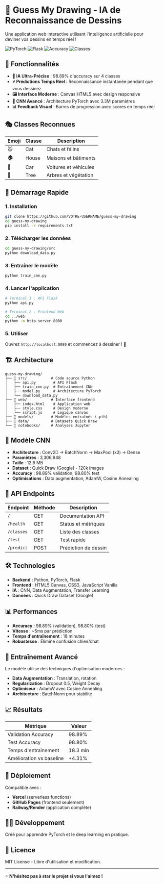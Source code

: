 # 🎨 Guess My Drawing - IA de Reconnaissance de Dessins

Une application web interactive utilisant l'intelligence artificielle pour deviner vos dessins en temps réel !

![PyTorch](https://img.shields.io/badge/PyTorch-2.7.1-orange) 
![Flask](https://img.shields.io/badge/Flask-API-blue) 
![Accuracy](https://img.shields.io/badge/Accuracy-98.89%25-brightgreen)
![Classes](https://img.shields.io/badge/Classes-4-purple)

## 🌟 **Fonctionnalités**

- **🎯 IA Ultra-Précise** : 98.89% d'accuracy sur 4 classes
- **⚡ Prédictions Temps Réel** : Reconnaissance instantanée pendant que vous dessinez  
- **🖼️ Interface Moderne** : Canvas HTML5 avec design responsive
- **🧠 CNN Avancé** : Architecture PyTorch avec 3.3M paramètres
- **📊 Feedback Visuel** : Barres de progression avec scores en temps réel

## 🎭 **Classes Reconnues**

| Emoji | Classe | Description |
|-------|--------|-------------|
| 🐱 | Cat | Chats et félins |
| 🏠 | House | Maisons et bâtiments |
| 🚗 | Car | Voitures et véhicules |
| 🌳 | Tree | Arbres et végétation |

## 🚀 **Démarrage Rapide**

### 1. **Installation**
```bash
git clone https://github.com/VOTRE-USERNAME/guess-my-drawing
cd guess-my-drawing
pip install -r requirements.txt
```

### 2. **Télécharger les données**
```bash
cd guess-my-drawing/src
python download_data.py
```

### 3. **Entraîner le modèle**
```bash
python train_cnn.py
```

### 4. **Lancer l'application**
```bash
# Terminal 1 : API Flask
python api.py

# Terminal 2 : Frontend Web  
cd ../web
python -m http.server 8080
```

### 5. **Utiliser**
Ouvrez `http://localhost:8080` et commencez à dessiner ! 🎨

## 🏗️ **Architecture**

```
guess-my-drawing/
├── 📁 src/           # Code source Python
│   ├── api.py        # API Flask
│   ├── train_cnn.py  # Entraînement CNN
│   ├── model.py      # Architecture PyTorch
│   └── download_data.py
├── 📁 web/           # Interface frontend
│   ├── index.html    # Application web
│   ├── style.css     # Design moderne
│   └── script.js     # Logique canvas
├── 📁 models/        # Modèles entraînés (.pth)
├── 📁 data/          # Datasets Quick Draw
└── 📁 notebooks/     # Analyses Jupyter
```

## 🧠 **Modèle CNN**

- **Architecture** : Conv2D → BatchNorm → MaxPool (x3) → Dense
- **Paramètres** : 3,306,948 
- **Taille** : 12.6 MB
- **Dataset** : Quick Draw (Google) - 120k images
- **Accuracy** : 98.89% validation, 98.80% test
- **Optimisations** : Data augmentation, AdamW, Cosine Annealing

## 📡 **API Endpoints**

| Endpoint | Méthode | Description |
|----------|---------|-------------|
| `/` | GET | Documentation API |
| `/health` | GET | Status et métriques |
| `/classes` | GET | Liste des classes |
| `/test` | GET | Test rapide |
| `/predict` | POST | Prédiction de dessin |

## 🛠️ **Technologies**

- **Backend** : Python, PyTorch, Flask
- **Frontend** : HTML5 Canvas, CSS3, JavaScript Vanilla
- **IA** : CNN, Data Augmentation, Transfer Learning
- **Données** : Quick Draw Dataset (Google)

## 📊 **Performances**

- **Accuracy** : 98.89% (validation), 98.80% (test)
- **Vitesse** : ~5ms par prédiction
- **Temps d'entraînement** : 18 minutes
- **Robustesse** : Élimine confusion chien/chat

## 🔬 **Entraînement Avancé**

Le modèle utilise des techniques d'optimisation modernes :
- **Data Augmentation** : Translation, rotation
- **Regularization** : Dropout 0.5, Weight Decay
- **Optimiseur** : AdamW avec Cosine Annealing
- **Architecture** : BatchNorm pour stabilité

## 📈 **Résultats**

| Métrique | Valeur |
|----------|--------|
| Validation Accuracy | 98.89% |
| Test Accuracy | 98.80% |
| Temps d'entraînement | 18.3 min |
| Amélioration vs baseline | +4.31% |

## 🚀 **Déploiement**

Compatible avec :
- **Vercel** (serverless functions)
- **GitHub Pages** (frontend seulement)
- **Railway/Render** (application complète)

## 👨‍💻 **Développement**

Créé pour apprendre PyTorch et le deep learning en pratique.

## 📄 **Licence**

MIT License - Libre d'utilisation et modification.

---

⭐ **N'hésitez pas à star le projet si vous l'aimez !** 
